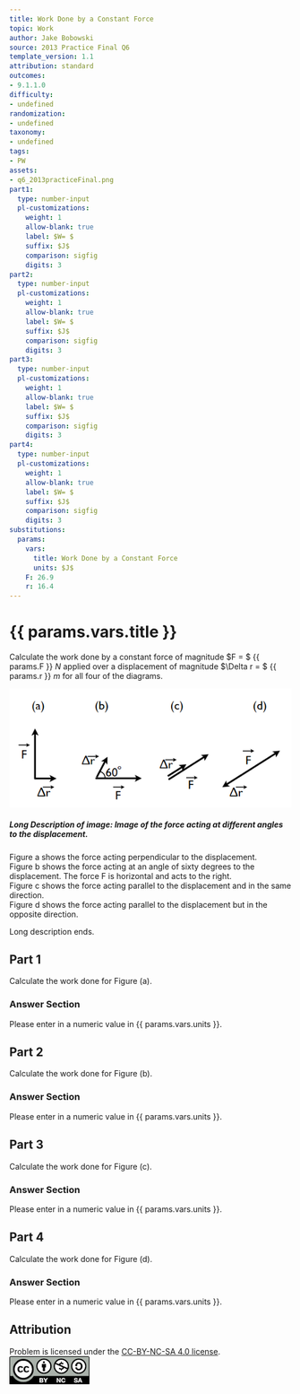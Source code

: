 ```yaml
---
title: Work Done by a Constant Force
topic: Work
author: Jake Bobowski
source: 2013 Practice Final Q6
template_version: 1.1
attribution: standard
outcomes:
- 9.1.1.0
difficulty:
- undefined
randomization:
- undefined
taxonomy:
- undefined
tags:
- PW
assets:
- q6_2013practiceFinal.png
part1:
  type: number-input
  pl-customizations:
    weight: 1
    allow-blank: true
    label: $W= $
    suffix: $J$
    comparison: sigfig
    digits: 3
part2:
  type: number-input
  pl-customizations:
    weight: 1
    allow-blank: true
    label: $W= $
    suffix: $J$
    comparison: sigfig
    digits: 3
part3:
  type: number-input
  pl-customizations:
    weight: 1
    allow-blank: true
    label: $W= $
    suffix: $J$
    comparison: sigfig
    digits: 3
part4:
  type: number-input
  pl-customizations:
    weight: 1
    allow-blank: true
    label: $W= $
    suffix: $J$
    comparison: sigfig
    digits: 3
substitutions:
  params:
    vars:
      title: Work Done by a Constant Force
      units: $J$
    F: 26.9
    r: 16.4
---
```

# {{ params.vars.title }}
Calculate the work done by a constant force of magnitude $F = $ {{ params.F }} $N$ applied over a displacement of magnitude $\Delta r = $ {{ params.r }} $m$ for all four of the diagrams.

<img longdesc="Work Done by Constant Force.md#desc" alt="Image of the force acting at different angles to the displacement." src="q6_2013practiceFinal.png">

<div id="desc">
<h5>Long Description of image: Image of the force acting at different angles to the displacement.</h5>
Figure a shows the force acting perpendicular to the displacement.</br>
Figure b shows the force acting at an angle of sixty degrees to the displacement. The force F is horizontal and acts to the right.</br>
Figure c shows the force acting parallel to the displacement and in the same direction.</br>
Figure d shows the force acting parallel to the displacement but in the opposite direction.</br>
<p>Long description ends.</p>
<div>

## Part 1

Calculate the work done for Figure (a).

### Answer Section

Please enter in a numeric value in {{ params.vars.units }}.

## Part 2

Calculate the work done for Figure (b).

### Answer Section

Please enter in a numeric value in {{ params.vars.units }}.

## Part 3

Calculate the work done for Figure (c).

### Answer Section

Please enter in a numeric value in {{ params.vars.units }}.

## Part 4

Calculate the work done for Figure (d).

### Answer Section

Please enter in a numeric value in {{ params.vars.units }}.

## Attribution

Problem is licensed under the [CC-BY-NC-SA 4.0 license](https://creativecommons.org/licenses/by-nc-sa/4.0/).<br> ![The Creative Commons 4.0 license requiring attribution-BY, non-commercial-NC, and share-alike-SA license.](https://raw.githubusercontent.com/firasm/bits/master/by-nc-sa.png)